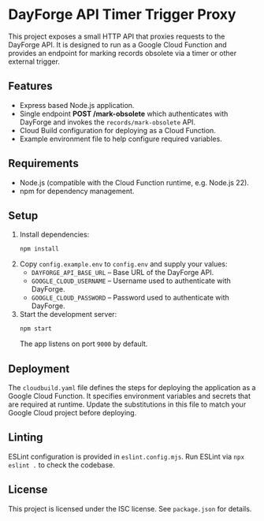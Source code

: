 # DayForge API Timer Trigger Proxy

This project exposes a small HTTP API that proxies requests to the DayForge API. It is designed to run as a Google Cloud Function and provides an endpoint for marking records obsolete via a timer or other external trigger.

## Features

- Express based Node.js application.
- Single endpoint **POST /mark-obsolete** which authenticates with DayForge and invokes the `records/mark-obsolete` API.
- Cloud Build configuration for deploying as a Cloud Function.
- Example environment file to help configure required variables.

## Requirements

- Node.js (compatible with the Cloud Function runtime, e.g. Node.js 22).
- npm for dependency management.

## Setup

1. Install dependencies:
   ```bash
   npm install
   ```
2. Copy `config.example.env` to `config.env` and supply your values:
   - `DAYFORGE_API_BASE_URL` – Base URL of the DayForge API.
   - `GOOGLE_CLOUD_USERNAME` – Username used to authenticate with DayForge.
   - `GOOGLE_CLOUD_PASSWORD` – Password used to authenticate with DayForge.
3. Start the development server:
   ```bash
   npm start
   ```
   The app listens on port `9000` by default.

## Deployment

The `cloudbuild.yaml` file defines the steps for deploying the application as a Google Cloud Function. It specifies environment variables and secrets that are required at runtime. Update the substitutions in this file to match your Google Cloud project before deploying.

## Linting

ESLint configuration is provided in `eslint.config.mjs`. Run ESLint via `npx eslint .` to check the codebase.

## License

This project is licensed under the ISC license. See `package.json` for details.
